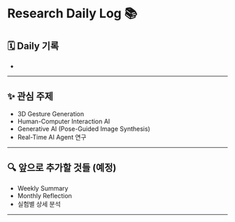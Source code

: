 # Research Daily Log 📚

## 🗓️ Daily 기록

- 

---

## ✨ 관심 주제

- 3D Gesture Generation
- Human-Computer Interaction AI
- Generative AI (Pose-Guided Image Synthesis)
- Real-Time AI Agent 연구

---

## 🔍 앞으로 추가할 것들 (예정)

- Weekly Summary
- Monthly Reflection
- 실험별 상세 분석

---
